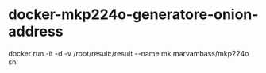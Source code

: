 # docker-mkp224o-generatore-onion-address

docker run -it -d -v /root/result:/result --name mk marvambass/mkp224o sh
